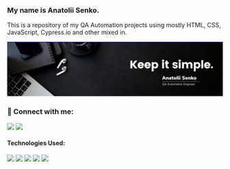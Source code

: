 ### My name is Anatolii Senko.

This is a repository of my QA Automation projects using mostly HTML, CSS, JavaScript, Cypress.io and other mixed in.

<img src="https://raw.githubusercontent.com/Hokins7/Hokins7/master/Anatolii Senko (2).png" style="border-top: 1px solid blue" alt="banner with Anatolii Senko info">

### :handshake: Connect with me:
<a href="mailto:qa.bugs.hunter@gmail.com"><img src="https://img.shields.io/badge/Gmail-D14836?style=for-the-badge&logo=gmail&logoColor=white" /></a>
<a href="https://www.linkedin.com/in/anatolii-senko-qa/"><img src="https://img.shields.io/badge/linkedin-%230077B5.svg?style=for-the-badge&logo=linkedin&logoColor=white" /></a>

#### Technologies Used:
<img src="https://img.shields.io/badge/HTML5-red?style=for-the-badge&logo=html5&logoColor=white">  <img src="https://img.shields.io/badge/CSS-blue?style=for-the-badge&logo=css3&logoColor=white">  <img src="https://img.shields.io/badge/JavaScript-gold%20?style=for-the-badge&logo=javascript&logoColor=white">  <img src="https://img.shields.io/badge/Cypress-green%20?style=for-the-badge&logo=cypress&logoColor=white">  <img src="https://img.shields.io/badge/Node.js-%2394A684%20?style=for-the-badge&logo=nodedotjs&logoColor=white">
<!--
**iweld/iweld** is a ✨ _special_ ✨ repository because its `README.md` (this file) appears on your GitHub profile.

Here are some ideas to get you started:

- 🔭 I’m currently working on ...
- 🌱 I’m currently learning ...
- 👯 I’m looking to collaborate on ...
- 🤔 I’m looking for help with ...
- 💬 Ask me about ...
- 📫 How to reach me: ...
- 😄 Pronouns: ...
- ⚡ Fun fact: ...
-->
